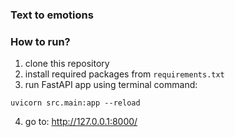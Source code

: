 ### Text to emotions

### How to run?

1. clone this repository
2. install required packages from `requirements.txt`
3. run FastAPI app using terminal command: 
```
uvicorn src.main:app --reload
```

4. go to: http://127.0.0.1:8000/